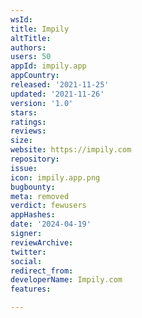 ```yaml
---
wsId: 
title: Impily
altTitle: 
authors: 
users: 50
appId: impily.app
appCountry: 
released: '2021-11-25'
updated: '2021-11-26'
version: '1.0'
stars: 
ratings: 
reviews: 
size: 
website: https://impily.com
repository: 
issue: 
icon: impily.app.png
bugbounty: 
meta: removed
verdict: fewusers
appHashes: 
date: '2024-04-19'
signer: 
reviewArchive: 
twitter: 
social: 
redirect_from: 
developerName: Impily.com
features: 

---
```


